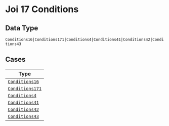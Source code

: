 
# Joi 17 Conditions

## Data Type

`Conditions16|Conditions171|Conditions4|Conditions41|Conditions42|Conditions43`

## Cases

| Type |
|  --- |
| [`Conditions16`](../../../doc/models/conditions-16.md) |
| [`Conditions171`](../../../doc/models/conditions-171.md) |
| [`Conditions4`](../../../doc/models/conditions-4.md) |
| [`Conditions41`](../../../doc/models/conditions-41.md) |
| [`Conditions42`](../../../doc/models/conditions-42.md) |
| [`Conditions43`](../../../doc/models/conditions-43.md) |

